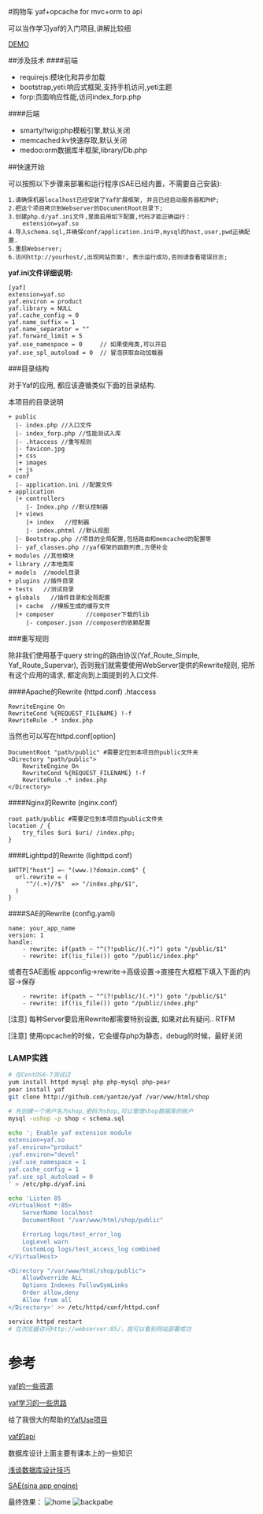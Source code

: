 #购物车
yaf+opcache for mvc+orm to api

可以当作学习yaf的入门项目,讲解比较细


[DEMO](http://cartbyyaf.sinaapp.com/)

##涉及技术
####前端
- requirejs:模块化和异步加载
- bootstrap,yeti:响应式框架,支持手机访问,yeti主题
- forp:页面响应性能,访问index_forp.php

####后端
- smarty/twig:php模板引擎,默认关闭
- memcached:kv快速存取,默认关闭
- medoo:orm数据库半框架,library/Db.php



##快速开始

可以按照以下步骤来部署和运行程序(SAE已经内置，不需要自己安装):
```
1.请确保机器localhost已经安装了Yaf扩展框架, 并且已经启动服务器和PHP;
2.把这个项目拷贝到Webserver的DocumentRoot目录下;
3.创建php.d/yaf.ini文件,里面启用如下配置,代码才能正确运行：
    extension=yaf.so
4.导入schema.sql,并确保conf/application.ini中,mysql的host,user,pwd正确配置.
5.重启Webserver;
6.访问http://yourhost/,出现网站页面!, 表示运行成功,否则请查看错误日志;
```

**yaf.ini文件详细说明:**
```
[yaf]
extension=yaf.so
yaf.environ = product
yaf.library = NULL
yaf.cache_config = 0
yaf.name_suffix = 1
yaf.name_separator = ""
yaf.forward_limit = 5
yaf.use_namespace = 0     // 如果使用类,可以开启
yaf.use_spl_autoload = 0  // 冒泡获取自动加载器
```


###目录结构

对于Yaf的应用, 都应该遵循类似下面的目录结构.

本项目的目录说明
```
+ public
  |- index.php //入口文件
  |- index_forp.php //性能测试入库
  |- .htaccess //重写规则
  |- favicon.jpg
  |+ css
  |+ images
  |+ js
+ conf
  |- application.ini //配置文件
+ application
  |+ controllers
     |- Index.php //默认控制器
  |+ views    
     |+ index   //控制器
     |- index.phtml //默认视图
  |- Bootstrap.php //项目的全局配置,包括路由和memcached的配置等
  |- yaf_classes.php //yaf框架的函数列表,方便补全
+ modules //其他模块
+ library //本地类库
+ models  //model目录
+ plugins //插件目录
+ tests   //测试目录
+ globals   //插件目录和全局配置
  |+ cache  //模板生成的缓存文件
  |+ composer         //composer下载的lib
     |- composer.json //composer的依赖配置
```



###重写规则

除非我们使用基于query string的路由协议(Yaf_Route_Simple, Yaf_Route_Supervar), 否则我们就需要使用WebServer提供的Rewrite规则, 把所有这个应用的请求, 都定向到上面提到的入口文件.

####Apache的Rewrite (httpd.conf)
.htaccess
```
RewriteEngine On
RewriteCond %{REQUEST_FILENAME} !-f
RewriteRule .* index.php
```
当然也可以写在httpd.conf[option]
```
DocumentRoot "path/public" #需要定位到本项目的public文件夹
<Directory "path/public">
    RewriteEngine On
    RewriteCond %{REQUEST_FILENAME} !-f
    RewriteRule .* index.php
</Directory>
```


####Nginx的Rewrite (nginx.conf)
```
root path/public #需要定位到本项目的public文件夹
location / {
    try_files $uri $uri/ /index.php;
}
```


####Lighttpd的Rewrite (lighttpd.conf)
```
$HTTP["host"] =~ "(www.)?domain.com$" {
  url.rewrite = (
     "^/(.+)/?$"  => "/index.php/$1",
  )
}
```


####SAE的Rewrite (config.yaml)
```
name: your_app_name
version: 1
handle:
    - rewrite: if(path ~ "^(?!public/)(.*)") goto "/public/$1"
    - rewrite: if(!is_file()) goto "/public/index.php"
```

或者在SAE面板
appconfig->rewrite->高级设置->直接在大框框下填入下面的内容->保存
```
    - rewrite: if(path ~ "^(?!public/)(.*)") goto "/public/$1"
    - rewrite: if(!is_file()) goto "/public/index.php"
```
[注意]
每种Server要启用Rewrite都需要特别设置, 如果对此有疑问.. RTFM

[注意]
使用opcache的时候，它会缓存php为静态，debug的时候，最好关闭

### LAMP实践
```bash
# 在CentOS6-7测试过
yum install httpd mysql php php-mysql php-pear
pear install yaf
git clone http://github.com/yantze/yaf /var/www/html/shop

# 先创建一个用户名为shop,密码为shop,可以管理shop数据库的账户
mysql -ushop -p shop < schema.sql

echo '; Enable yaf extension module
extension=yaf.so
yaf.environ="product"
;yaf.environ="devel"
;yaf.use_namespace = 1
yaf.cache_config = 1
yaf.use_spl_autoload = 0
' > /etc/php.d/yaf.ini

echo 'Listen 85
<VirtualHost *:85>
	ServerName localhost
	DocumentRoot "/var/www/html/shop/public"

	ErrorLog logs/test_error_log
	LogLevel warn
	CustomLog logs/test_access_log combined
</VirtualHost>

<Directory "/var/www/html/shop/public">
    AllowOverride ALL
    Options Indexes FollowSymLinks
    Order allow,deny
    Allow from all
</Directory>' >> /etc/httpd/conf/httpd.conf

service httpd restart
# 在浏览器访问http://webserver:85/，就可以看到网站部署成功
```


参考
===
[yaf的一些资源](http://www.laruence.com/2012/07/06/2649.html)

[yaf学习的一些思路](http://achun.iteye.com/blog/1473126)

给了我很大的帮助的[YafUse项目](https://www.github.com/melonwool/YafUse/)

[yaf的api](http://yaf.laruence.com/manual/index.html)

数据库设计上面主要有课本上的一些知识

[浅谈数据库设计技巧](http://www.knowsky.com/4937.html)

[SAE(sina app engine)](http://sae.sina.com.cn)

最终效果：
![home](https://github.com/yantze/yaf/raw/master/docs/homepage-Screenshot.png)
![backpabe](https://github.com/yantze/yaf/raw/master/docs/backpage-Screenshot.png)
